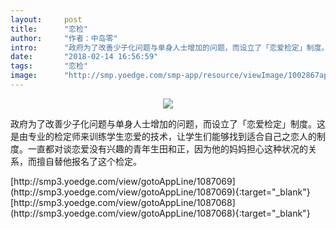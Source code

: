 ```yaml
---
layout:     post
title:      "恋检"
author:     "作者：中岛零"
intro:      "政府为了改善少子化问题与单身人士增加的问题，而设立了「恋爱检定」制度。这是由专业的检定师来训练学生恋爱的技术，让学生们能够找到适合自己之恋人的制度。一直都对谈恋爱没有兴趣的青年生田和正，因为他的妈妈担心这种状况的关系，而擅自替他报名了这个检定。"
date:       "2018-02-14 16:56:59"
tags:       "恋检"
image:      "http://smp.yoedge.com/smp-app/resource/viewImage/1002867appline.png"
---
```

<div style="text-align: center">
<p><img src="http://smp.yoedge.com/smp-app/resource/viewImage/1002867appline.png"/></p>
</div>
<p class="post-meta">
<span>政府为了改善少子化问题与单身人士增加的问题，而设立了「恋爱检定」制度。这是由专业的检定师来训练学生恋爱的技术，让学生们能够找到适合自己之恋人的制度。一直都对谈恋爱没有兴趣的青年生田和正，因为他的妈妈担心这种状况的关系，而擅自替他报名了这个检定。</span>
</p>
[http://smp3.yoedge.com/view/gotoAppLine/1087069](http://smp3.yoedge.com/view/gotoAppLine/1087069){:target="_blank"}
[http://smp3.yoedge.com/view/gotoAppLine/1087068](http://smp3.yoedge.com/view/gotoAppLine/1087068){:target="_blank"}


